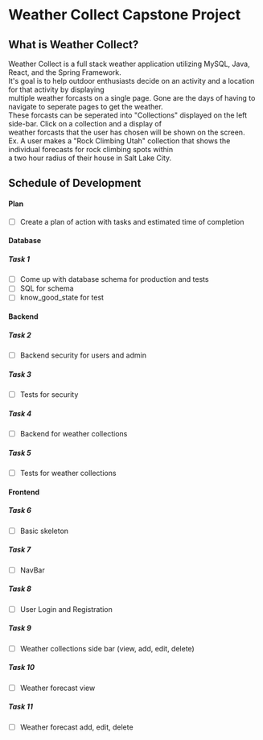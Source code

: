 # Weather Collect Capstone Project

## What is Weather Collect?

Weather Collect is a full stack weather application utilizing MySQL, Java, React, and the Spring Framework.<br>
It's goal is to help outdoor enthusiasts decide on an activity and a location for that activity by displaying <br>
multiple weather forcasts on a single page. Gone are the days of having to navigate to seperate pages to get the weather.<br>
These forcasts can be seperated into "Collections" displayed on the left side-bar. Click on a collection and a display of<br>
weather forcasts that the user has chosen will be shown on the screen. <br>
Ex. A user makes a "Rock Climbing Utah" collection that shows the individual forecasts for rock climbing spots within <br>
a two hour radius of their house in Salt Lake City.

## Schedule of Development

#### Plan

-   [ ] Create a plan of action with tasks and estimated time of completion

#### Database

##### Task 1

-   [ ] Come up with database schema for production and tests
-   [ ] SQL for schema
-   [ ] know_good_state for test

#### Backend

##### Task 2

-   [ ] Backend security for users and admin

##### Task 3

-   [ ] Tests for security

##### Task 4

-   [ ] Backend for weather collections

##### Task 5

-   [ ] Tests for weather collections

#### Frontend

##### Task 6

-   [ ] Basic skeleton

##### Task 7

-   [ ] NavBar

##### Task 8

-   [ ] User Login and Registration

##### Task 9

-   [ ] Weather collections side bar (view, add, edit, delete)

##### Task 10

-   [ ] Weather forecast view

##### Task 11

-   [ ] Weather forecast add, edit, delete
